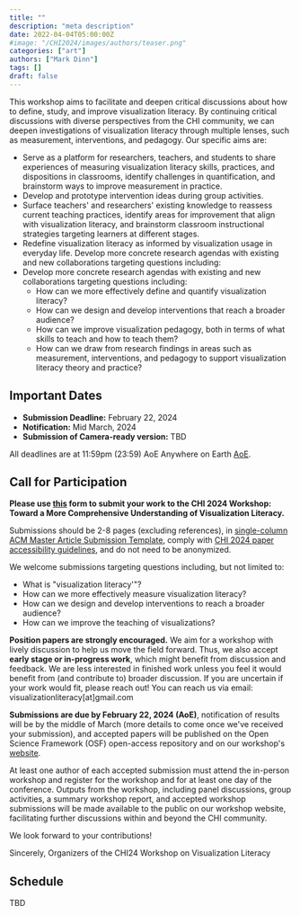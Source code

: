 ```yaml
---
title: ""
description: "meta description"
date: 2022-04-04T05:00:00Z
#image: "/CHI2024/images/authors/teaser.png"
categories: ["art"]
authors: ["Mark Dinn"]
tags: []
draft: false
---
```


[//]: # (- **When:** TBD)

[//]: # (- **Where:** Hawaiʻi Convention Center on the island of Oʻahu, Hawaiʻi, USA)

[//]: # (- **Contact:** visualizationliteracy[at]gmail.com)


This workshop aims to facilitate and deepen critical discussions about how to define, study, and improve visualization literacy. 
By continuing critical discussions with diverse perspectives from the CHI community, we can deepen investigations of visualization literacy through multiple lenses, such as measurement, interventions, and pedagogy. Our specific aims are:

- Serve as a platform for researchers, teachers, and students to share experiences of measuring visualization literacy skills, practices, and dispositions in classrooms, identify challenges in quantification, and brainstorm ways to improve measurement in practice.
- Develop and prototype intervention ideas during group activities.
- Surface teachers' and researchers' existing knowledge to reassess current teaching practices, identify areas for improvement that align with visualization literacy, and brainstorm classroom instructional strategies targeting learners at different stages.
- Redefine visualization literacy as informed by visualization usage in everyday life.
  Develop more concrete research agendas with existing and new collaborations targeting questions including:
- Develop more concrete research agendas with existing and new collaborations targeting questions including:
  - How can we more effectively define and quantify visualization literacy?
  - How can we design and develop interventions that reach a broader audience?
  - How can we improve visualization pedagogy, both in terms of what skills to teach and how to teach them?
  - How can we draw from research findings in areas such as measurement, interventions, and pedagogy to support visualization literacy theory and practice?


## Important Dates
- **Submission Deadline:** February 22, 2024
- **Notification:** Mid March, 2024
- **Submission of Camera-ready version:** TBD

All deadlines are at 11:59pm (23:59) AoE Anywhere on Earth [AoE](https://time.is/Anywhere_on_Earth).

## Call for Participation
**Please use [this](https://forms.gle/URKJaYTLZbwEGRSZA) form to submit your work to the CHI 2024 Workshop: Toward a More Comprehensive Understanding of Visualization Literacy.**

Submissions should be 2-8 pages (excluding references), in [single-column ACM Master Article Submission Template]( https://chi2024.acm.org/submission-guides/chi-publication-formats/ ), comply with [CHI 2024 paper accessibility guidelines](https://sigchi.org/resources/guides-for-authors/accessibility/), and do not need to be anonymized.

We welcome submissions targeting questions including, but not limited to:
- What is "visualization literacy'"?
- How can we more effectively measure visualization literacy?
- How can we design and develop interventions to reach a broader audience?
- How can we improve the teaching of visualizations?

**Position papers are strongly encouraged.** We aim for a workshop with lively discussion to help us move the field forward. Thus, we also accept **early stage or in-progress work**, which might benefit from discussion and feedback. We are less interested in finished work unless you feel it would benefit from (and contribute to) broader discussion. If you are uncertain if your work would fit, please reach out! You can reach us via email: visualizationliteracy[at]gmail.com

**Submissions are due by February 22, 2024 (AoE)**, notification of results will be by the middle of March (more details to come once we've received your submission), and accepted papers will be published on the Open Science Framework (OSF) open-access repository and on our workshop's [website](https://visualization-literacy.github.io/CHI2024/resources/).

At least one author of each accepted submission must attend the in-person workshop and register for the workshop and for at least one day of the conference. Outputs from the workshop, including panel discussions, group activities, a summary workshop report, and accepted workshop submissions will be made available to the public on our workshop website, facilitating further discussions within and beyond the CHI community.

We look forward to your contributions!

Sincerely,
Organizers of the CHI24 Workshop on Visualization Literacy




## Schedule

TBD

[//]: # ()
[//]: # (| Time       |             Activity              |                Note |)

[//]: # (|------------|:---------------------------------:|--------------------:|)

[//]: # (| 9:00-9:30  |     Welcome and Introductions     |       all attendees |)

[//]: # (| 9:30-11:00 |  Thematic Panels and Discussions  |                     |)

[//]: # (| 11:00-12:00| Group Activity - Affinity mapping |                     |)

[//]: # (| 12:00-1:00 |            Lunch Break            |                     |)

[//]: # (| 1:00-2:00  |  Thematic Panels and Discussions  |                     |)

[//]: # (| 2:00-3:30  |         Group Activity - Brainstorm and share         |                     |)

[//]: # (| 3:30-4:00  |               Break               |                     |)

[//]: # (| 4:00-5:00  |     Group Activity - Revisit themes and draft research agendas    |   written artifacts                  |)

[//]: # (| 5:00-5:30  |       Closing, reflection, and discussion of next steps       |                     |)

